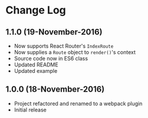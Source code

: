 # Change Log

## 1.1.0 (19-November-2016)
* Now supports React Router's `IndexRoute`
* Now supplies a `Route` object to `render()`'s context
* Source code now in ES6 class
* Updated README
* Updated example

## 1.0.0 (18-November-2016)
* Project refactored and renamed to a webpack plugin
* Initial release

